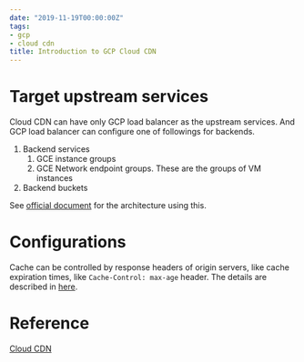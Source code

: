 ```yaml
---
date: "2019-11-19T00:00:00Z"
tags:
- gcp
- cloud cdn
title: Introduction to GCP Cloud CDN
---
```


# Target upstream services
Cloud CDN can have only GCP load balancer as the upstream services.
And GCP load balancer can configure one of followings for backends.

1. Backend services
    1. GCE instance groups
    1. GCE Network endpoint groups. These are the groups of VM instances
1. Backend buckets

See [official document](https://cloud.google.com/cdn/docs/overview) for the architecture using this.


# Configurations
Cache can be controlled by response headers of origin servers, like cache expiration times, like `Cache-Control: max-age` header.
The details are described in [here](https://cloud.google.com/cdn/docs/caching#expiration).


# Reference
[Cloud CDN](https://cloud.google.com/cdn/docs/overview)
